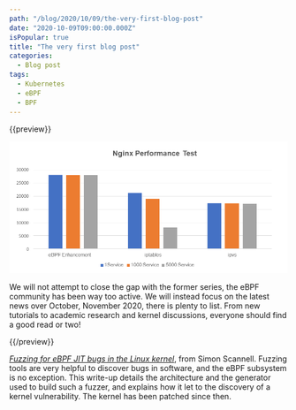 ```yaml
---
path: "/blog/2020/10/09/the-very-first-blog-post"
date: "2020-10-09T09:00:00.000Z"
isPopular: true
title: "The very first blog post"
categories:
  - Blog post
tags:
  - Kubernetes
  - eBPF
  - BPF
---
```


{{preview}}

![](ebpf_service_performance.png)

We will not attempt to close the gap with the former series, the eBPF community
has been way too active. We will instead focus on the latest news over October,
November 2020, there is plenty to list. From new tutorials to academic research
and kernel discussions, everyone should find a good read or two!

{{/preview}}

[_Fuzzing for eBPF JIT bugs in the Linux kernel_](https://scannell.me/fuzzing-for-ebpf-jit-bugs-in-the-linux-kernel/),
from Simon Scannell.
Fuzzing tools are very helpful to discover bugs in software, and the eBPF
subsystem is no exception. This write-up details the architecture and the
generator used to build such a fuzzer, and explains how it let to the
discovery of a kernel vulnerability. The kernel has been patched since then.